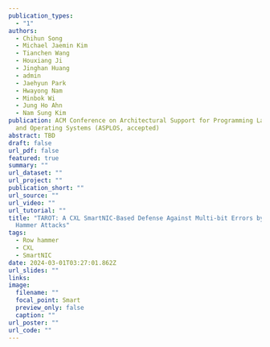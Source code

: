```yaml
---
publication_types:
  - "1"
authors:
  - Chihun Song
  - Michael Jaemin Kim
  - Tianchen Wang
  - Houxiang Ji
  - Jinghan Huang
  - admin
  - Jaehyun Park
  - Hwayong Nam
  - Minbok Wi
  - Jung Ho Ahn
  - Nam Sung Kim
publication: ACM Conference on Architectural Support for Programming Languages
  and Operating Systems (ASPLOS, accepted)
abstract: TBD
draft: false
url_pdf: false
featured: true
summary: ""
url_dataset: ""
url_project: ""
publication_short: ""
url_source: ""
url_video: ""
url_tutorial: ""
title: "TAROT: A CXL SmartNIC-Based Defense Against Multi-bit Errors by Row
  Hammer Attacks"
tags:
  - Row hammer
  - CXL
  - SmartNIC
date: 2024-03-01T03:27:01.862Z
url_slides: ""
links:
image:
  filename: ""
  focal_point: Smart
  preview_only: false
  caption: ""
url_poster: ""
url_code: ""
---
```

